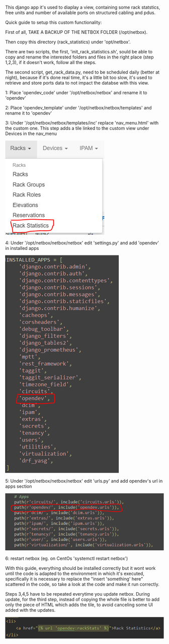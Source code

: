 This django app it's used to diaplay a view, containing some rack statstics, free units and number of available ports on structured cabling and pdus.

Quick guide to setup this custom functionality:

First of all, TAKE A BACKUP OF THE NETBOX FOLDER (/opt/netbox).

Then copy this directory (rack_statistics) under 'opt/netbox'.

There are two scripts, the first, 'init_rack_statistics.sh', sould be able to copy and rename the interested folders and files in the right place (step 1,2,3), 
if it doesn't work, follow all the steps.

The second script, get_rack_data.py, need to be scheduled daily (better at night), because if it's done real time, it's a little bit too slow,
it's used to retrieve and store ports data to not impact the databse with this view. 

1: Place 'opendev_code' under '/opt/netbox/netbox' and rename it to 'opendev'

2: Place 'opendev_template' under '/opt/netbox/netbox/templates' and rename it to 'opendev'

3: Under '/opt/netbox/netbox/templates/inc' replace 'nav_menu.html' with the custom one.
	This step adds a tile linked to the custom view under Devices in the nav_menu
	
![NetBox](screens/nav_menu.PNG "Nav menu")
	
4: Under '/opt/netbox/netbox/netbox' edit 'settings.py' and add 'opendev' in installed apps

![NetBox](screens/installed_app.PNG "Installed apps")

5: Under '/opt/netbox/netbox/netbox' edit 'urls.py' and add opendev's url in apps section

![NetBox](screens/urls.PNG "Urls")

6: restart netbox (eg. on CentOs 'systemctl restart netbox')

With this guide, everything should be installed correctly but it wont work until the code is adapted to the environment in which it's executed, 
specifically it is necessary to replace the "insert 'something' here" scattered in the code, so take a look at the code and make it run correctly.

Steps 3,4,5 have to be repeated everytime you update netbox.
During update, for the third step, instead of copying the whole file is better to add only the piece of HTML which adds the tile, to avoid canceling some UI added with the updates.

![NetBox](screens/html.PNG "html")
